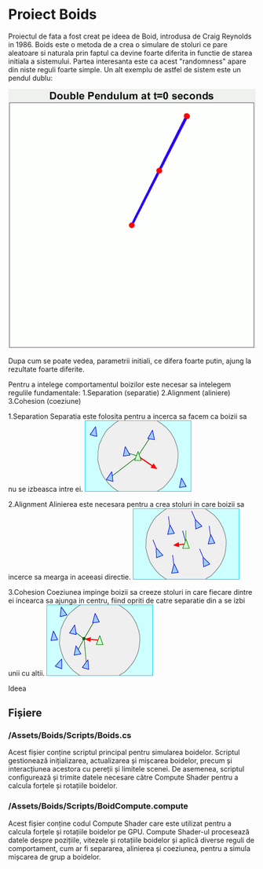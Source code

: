 # Proiect Boids

Proiectul de fata a fost creat pe ideea de Boid, introdusa de Craig Reynolds in 1986. Boids este o metoda de a crea o simulare de stoluri ce pare aleatoare si naturala prin faptul ca devine foarte diferita in functie de starea initiala a sistemului. Partea interesanta este ca acest "randomness" apare din niste reguli foarte simple. Un alt exemplu de astfel de sistem este un pendul dublu:

![alt text](Demonstrating_Chaos_with_a_Double_Pendulum.gif)

Dupa cum se poate vedea, parametrii initiali, ce difera foarte putin, ajung la rezultate foarte diferite.

Pentru a intelege comportamentul boizilor este necesar sa intelegem regulile fundamentale:
1.Separation (separatie)
2.Alignment (aliniere)
3.Cohesion (coeziune)

1.Separation
    Separatia este folosita pentru a incerca sa facem ca boizii sa nu se izbeasca intre ei.
    ![alt text](Rule_separation.gif)

2.Alignment
    Alinierea este necesara pentru a crea stoluri in care boizii sa incerce sa mearga in aceeasi directie.
    ![alt text](Rule_alignment.gif)

3.Cohesion
    Coeziunea impinge boizii sa creeze stoluri in care fiecare dintre ei incearca sa ajunga in centru, fiind opriti de catre separatie din a se izbi unii cu altii.
    ![alt text](Rule_cohesion.gif)


Ideea 

## Fișiere

### /Assets/Boids/Scripts/Boids.cs

Acest fișier conține scriptul principal pentru simularea boidelor. Scriptul gestionează inițializarea, actualizarea și mișcarea boidelor, precum și interacțiunea acestora cu pereții și limitele scenei. De asemenea, scriptul configurează și trimite datele necesare către Compute Shader pentru a calcula forțele și rotațiile boidelor.

### /Assets/Boids/Scripts/BoidCompute.compute

Acest fișier conține codul Compute Shader care este utilizat pentru a calcula forțele și rotațiile boidelor pe GPU. Compute Shader-ul procesează datele despre pozițiile, vitezele și rotațiile boidelor și aplică diverse reguli de comportament, cum ar fi separarea, alinierea și coeziunea, pentru a simula mișcarea de grup a boidelor.
